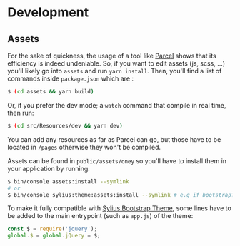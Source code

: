 # Development

## Assets

For the sake of quickness, the usage of a tool like [Parcel](https://github.com/parcel-bundler/parcel/tree/1.x) shows that its efficiency is indeed undeniable.
So, if you want to edit assets (js, scss, ...) you'll likely go into `assets` and run `yarn install`.
Then, you'll find a list of commands inside `package.json` which are :

```bash
$ (cd assets && yarn build)
``` 

Or, if you prefer the dev mode; a `watch` command that compile in real time, then run:

```bash
$ (cd src/Resources/dev && yarn dev)
``` 

You can add any resources as far as Parcel can go,
but those have to be located in `/pages` otherwise they won't be compiled.

Assets can be found in `public/assets/oney` so you'll have to install them in your application by running:

```bash
$ bin/console assets:install --symlink
# or
$ bin/console sylius:theme:assets:install --symlink # e.g if bootstrapTheme is enabled 
``` 

To make it fully compatible with [Sylius Bootstrap Theme](https://github.com/Sylius/BootstrapTheme),
some lines have to be added to the main entrypoint (such as `app.js`) of the theme:

```js
const $ = require('jquery');
global.$ = global.jQuery = $;
```
